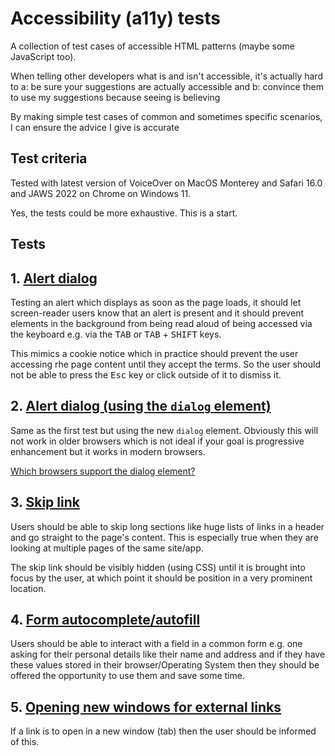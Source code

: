 # Accessibility (a11y) tests

A collection of test cases of accessible HTML patterns (maybe some JavaScript too).

When telling other developers what is and isn't accessible, it's actually hard to
a: be sure your suggestions are actually accessible and
b: convince them to use my suggestions because seeing is believing

By making simple test cases of common and sometimes specific scenarios, I can ensure the advice I give is accurate

## Test criteria

Tested with latest version of VoiceOver on MacOS Monterey and Safari 16.0 and JAWS 2022 on Chrome on Windows 11.

Yes, the tests could be more exhaustive. This is a start.

## Tests

## 1. [Alert dialog](./alert-dialog.html)

Testing an alert which displays as soon as the page loads, it should let screen-reader users know that an alert is present and it should prevent elements in the background from being read aloud of being accessed via the keyboard e.g. via the <kbd>TAB</kbd> or <kbd>TAB</kbd> + <kbd>SHIFT</kbd> keys.

This mimics a cookie notice which in practice should prevent the user accessing rhe page content until they accept the terms. So the user should not be able to press the <kbd>Esc</kbd> key or click outside of it to dismiss it.

## 2. [Alert dialog (using the <code>dialog</code> element)](./alert-dialog-element.html)

Same as the first test but using the new <code>dialog</code> element. Obviously this will not work in older browsers which is not ideal if your goal is progressive enhancement but it works in modern browsers.

[Which browsers support the dialog element?](https://caniuse.com/?search=dialog)

## 3. [Skip link](./skip-link.html)

Users should be able to skip long sections like huge lists of links in a header and go straight to the page's content. This is especially true when they are looking at multiple pages of the same site/app.

The skip link should be visibly hidden (using CSS) until it is brought into focus by the user, at which point it should be position in a very prominent location.

## 4. [Form autocomplete/autofill](./autofill.html)

Users should be able to interact with a field in a common form e.g. one asking for their personal details like their name and address and if they have these values stored in their browser/Operating System then they should be offered the opportunity to use them and save some time.

## 5. [Opening new windows for external links](./new-window.html)

If a link is to open in a new window (tab) then the user should be informed of this.
